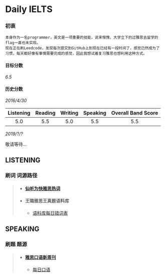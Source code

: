 # Daily IELTS

### 初衷
`本身作为一名programmer，英文是一项重要的技能，说来惭愧，大学立下的过雅思去留学的flag一直也未实现。` </br>
`现在正在刷Leedcode，发现每次提交到GitHub上到现在已经有一段时间了，感觉已然成为了习惯，每天都好像有事情需要完成的感觉，因此我想试着复习雅思也想利用这种方式。` </br>


#### 目标分数
_6.5_

#### 历史分数

_2016/4/30_

| Listening | Reading | Writing | Speaking | Overall Band Score |
| :------: | :------: | :------: |:------: |:------:
| 5.0 | 5.5 | 5.0 | 5.5 | 5.5

_2019/?/?_

敬请等待...

## LISTENING

 ### 刷词 词源路径

> * #### [仙听为快雅思热词](https://weibo.com/p/10080838bc37ccb1e200648a8a416698d6a37f/super_index)
> * #### 王璐雅思王真题语料库
>   *   [语料库每日错词表](https://github.com/Jack1995/DailyIELTS/tree/master/src/Listening/语料库每日错词表)


## SPEAKING

 ### 刷题 题源
 
> * #### [雅思口语新周刊](https://www.ximalaya.com/waiyu/321911/)
>   * [每日口语](https://github.com/Jack1995/DailyIELTS/tree/master/src/Speaking/每日口语)
 
 
 
 
 
 
 
 
 
 
 
